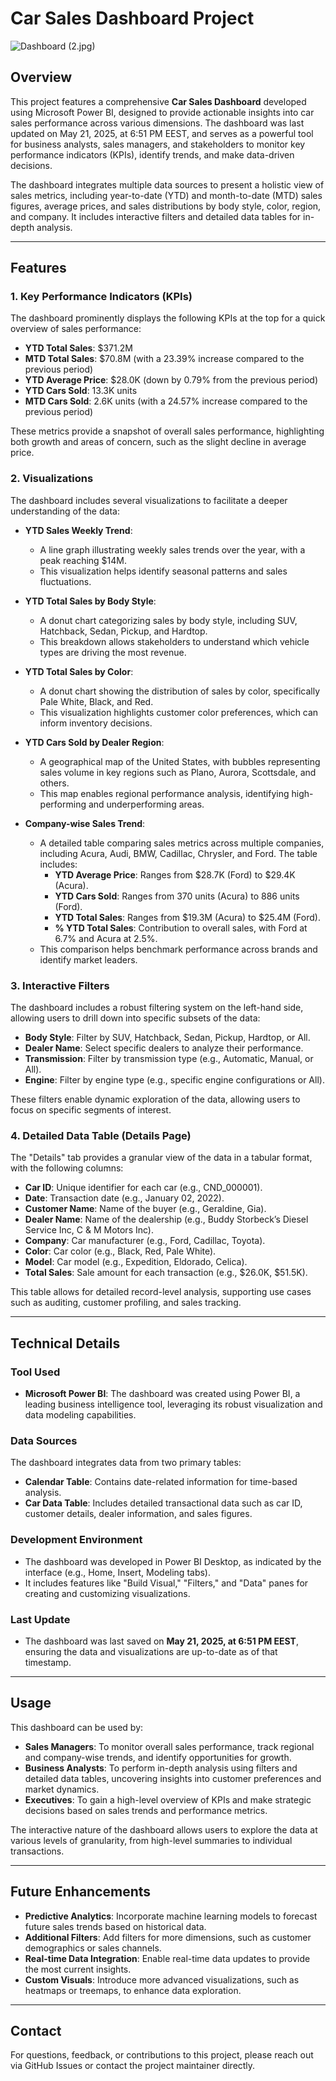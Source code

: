 # Car Sales Dashboard Project
![Dashboard](1.jpg)
(2.jpg)
## Overview

This project features a comprehensive **Car Sales Dashboard** developed using Microsoft Power BI, designed to provide actionable insights into car sales performance across various dimensions. The dashboard was last updated on May 21, 2025, at 6:51 PM EEST, and serves as a powerful tool for business analysts, sales managers, and stakeholders to monitor key performance indicators (KPIs), identify trends, and make data-driven decisions.

The dashboard integrates multiple data sources to present a holistic view of sales metrics, including year-to-date (YTD) and month-to-date (MTD) sales figures, average prices, and sales distributions by body style, color, region, and company. It includes interactive filters and detailed data tables for in-depth analysis.

---

## Features

### 1. Key Performance Indicators (KPIs)
The dashboard prominently displays the following KPIs at the top for a quick overview of sales performance:

- **YTD Total Sales**: $371.2M
- **MTD Total Sales**: $70.8M (with a 23.39% increase compared to the previous period)
- **YTD Average Price**: $28.0K (down by 0.79% from the previous period)
- **YTD Cars Sold**: 13.3K units
- **MTD Cars Sold**: 2.6K units (with a 24.57% increase compared to the previous period)

These metrics provide a snapshot of overall sales performance, highlighting both growth and areas of concern, such as the slight decline in average price.

### 2. Visualizations
The dashboard includes several visualizations to facilitate a deeper understanding of the data:

- **YTD Sales Weekly Trend**:
  - A line graph illustrating weekly sales trends over the year, with a peak reaching $14M.
  - This visualization helps identify seasonal patterns and sales fluctuations.

- **YTD Total Sales by Body Style**:
  - A donut chart categorizing sales by body style, including SUV, Hatchback, Sedan, Pickup, and Hardtop.
  - This breakdown allows stakeholders to understand which vehicle types are driving the most revenue.

- **YTD Total Sales by Color**:
  - A donut chart showing the distribution of sales by color, specifically Pale White, Black, and Red.
  - This visualization highlights customer color preferences, which can inform inventory decisions.

- **YTD Cars Sold by Dealer Region**:
  - A geographical map of the United States, with bubbles representing sales volume in key regions such as Plano, Aurora, Scottsdale, and others.
  - This map enables regional performance analysis, identifying high-performing and underperforming areas.

- **Company-wise Sales Trend**:
  - A detailed table comparing sales metrics across multiple companies, including Acura, Audi, BMW, Cadillac, Chrysler, and Ford. The table includes:
    - **YTD Average Price**: Ranges from $28.7K (Ford) to $29.4K (Acura).
    - **YTD Cars Sold**: Ranges from 370 units (Acura) to 886 units (Ford).
    - **YTD Total Sales**: Ranges from $19.3M (Acura) to $25.4M (Ford).
    - **% YTD Total Sales**: Contribution to overall sales, with Ford at 6.7% and Acura at 2.5%.
  - This comparison helps benchmark performance across brands and identify market leaders.

### 3. Interactive Filters
The dashboard includes a robust filtering system on the left-hand side, allowing users to drill down into specific subsets of the data:

- **Body Style**: Filter by SUV, Hatchback, Sedan, Pickup, Hardtop, or All.
- **Dealer Name**: Select specific dealers to analyze their performance.
- **Transmission**: Filter by transmission type (e.g., Automatic, Manual, or All).
- **Engine**: Filter by engine type (e.g., specific engine configurations or All).

These filters enable dynamic exploration of the data, allowing users to focus on specific segments of interest.

### 4. Detailed Data Table (Details Page)
The "Details" tab provides a granular view of the data in a tabular format, with the following columns:

- **Car ID**: Unique identifier for each car (e.g., CND_000001).
- **Date**: Transaction date (e.g., January 02, 2022).
- **Customer Name**: Name of the buyer (e.g., Geraldine, Gia).
- **Dealer Name**: Name of the dealership (e.g., Buddy Storbeck’s Diesel Service Inc, C & M Motors Inc).
- **Company**: Car manufacturer (e.g., Ford, Cadillac, Toyota).
- **Color**: Car color (e.g., Black, Red, Pale White).
- **Model**: Car model (e.g., Expedition, Eldorado, Celica).
- **Total Sales**: Sale amount for each transaction (e.g., $26.0K, $51.5K).

This table allows for detailed record-level analysis, supporting use cases such as auditing, customer profiling, and sales tracking.

---

## Technical Details

### Tool Used
- **Microsoft Power BI**: The dashboard was created using Power BI, a leading business intelligence tool, leveraging its robust visualization and data modeling capabilities.

### Data Sources
The dashboard integrates data from two primary tables:
- **Calendar Table**: Contains date-related information for time-based analysis.
- **Car Data Table**: Includes detailed transactional data such as car ID, customer details, dealer information, and sales figures.

### Development Environment
- The dashboard was developed in Power BI Desktop, as indicated by the interface (e.g., Home, Insert, Modeling tabs).
- It includes features like "Build Visual," "Filters," and "Data" panes for creating and customizing visualizations.

### Last Update
- The dashboard was last saved on **May 21, 2025, at 6:51 PM EEST**, ensuring the data and visualizations are up-to-date as of that timestamp.

---

## Usage
This dashboard can be used by:
- **Sales Managers**: To monitor overall sales performance, track regional and company-wise trends, and identify opportunities for growth.
- **Business Analysts**: To perform in-depth analysis using filters and detailed data tables, uncovering insights into customer preferences and market dynamics.
- **Executives**: To gain a high-level overview of KPIs and make strategic decisions based on sales trends and performance metrics.

The interactive nature of the dashboard allows users to explore the data at various levels of granularity, from high-level summaries to individual transactions.

---

## Future Enhancements
- **Predictive Analytics**: Incorporate machine learning models to forecast future sales trends based on historical data.
- **Additional Filters**: Add filters for more dimensions, such as customer demographics or sales channels.
- **Real-time Data Integration**: Enable real-time data updates to provide the most current insights.
- **Custom Visuals**: Introduce more advanced visualizations, such as heatmaps or treemaps, to enhance data exploration.

---

## Contact
For questions, feedback, or contributions to this project, please reach out via GitHub Issues or contact the project maintainer directly.
